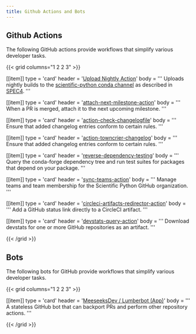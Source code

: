 ```yaml
---
title: Github Actions and Bots
---
```


## Github Actions

The following GitHub actions provide workflows that simplify various developer tasks.

{{< grid columns="1 2 2 3" >}}

[[item]]
type = 'card'
header = '[Upload Nightly Action](https://github.com/scientific-python/upload-nightly-action)'
body = '''
Uploads nightly builds to the [scientific-python conda channel](https://anaconda.org/scientific-python-nightly-wheels) as described in [SPEC4](https://scientific-python.org/specs/spec-0004/).
'''

[[item]]
type = 'card'
header = '[attach-next-milestone-action](https://github.com/scientific-python/attach-next-milestone-action)'
body = '''
When a PR is merged, attach it to the next upcoming milestone.
'''

[[item]]
type = 'card'
header = '[action-check-changelogfile](https://github.com/scientific-python/action-check-changelogfile)'
body = '''
Ensure that added changelog entries conform to certain rules.
'''

[[item]]
type = 'card'
header = '[action-towncrier-changelog](https://github.com/scientific-python/action-towncrier-changelog)'
body = '''
Ensure that added changelog entries conform to certain rules.
'''

[[item]]
type = 'card'
header = '[reverse-dependency-testing](https://github.com/scientific-python/reverse-dependency-testing)'
body = '''
Query the conda-forge dependency tree and run test suites for packages that depend on your package.
'''

[[item]]
type = 'card'
header = '[sync-teams-action](https://github.com/scientific-python/sync-teams-action)'
body = '''
Manage teams and team membership for the Scientific Python GitHub organization.
'''

[[item]]
type = 'card'
header = '[circleci-artifacts-redirector-action](https://github.com/scientific-python/circleci-artifacts-redirector-action)'
body = '''
Add a GitHub status link directly to a CircleCI artifact.
'''

[[item]]
type = 'card'
header = '[devstats-query-action](https://github.com/scientific-python/devstats-query-action)'
body = '''
Download devstats for one or more GitHub repositories as an artifact.
'''

{{< /grid >}}

## Bots

The following bots for GitHub provide workflows that simplify various developer tasks.

{{< grid columns="1 2 2 3" >}}

[[item]]
type = 'card'
header = '[MeeseeksDev / Lumberbot (App)](https://github.com/scientific-python/MeeseeksDev)'
body = '''
A stateless GitHub bot that can backport PRs and perform other repository actions.
'''

{{< /grid >}}
